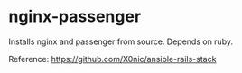 # nginx-passenger

Installs nginx and passenger from source. Depends on ruby.

Reference: https://github.com/X0nic/ansible-rails-stack